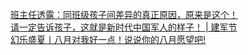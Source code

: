   
[班主任透露：同班级孩子间差异的真正原因，原来是这个！](http://www.dianyue.me/archives/430/vys34dzauhaw2xwc/)  
[请一定告诉孩子，这就是新时代中国军人的样子！ | 建军节](http://www.dianyue.me/archives/350/t2k0hakhwmxzb5pm/)  
[幻乐盛夏丨八月对我好一点！说说你的八月愿望吧!](http://www.dianyue.me/archives/986/x3jqiwn2xfrmvvkc/)